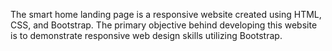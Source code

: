 
The smart home landing page is a responsive website created using HTML, CSS, and Bootstrap. The primary objective behind developing this website is to demonstrate responsive web design skills utilizing Bootstrap.
